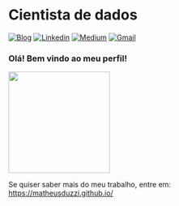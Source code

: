 # Cientista de dados

[![Blog](https://img.shields.io/badge/Blog-grey.svg?style=for-the-badge&logo=Instagram)](https://www.instagram.com/manejodedados/)
[![Linkedin](https://img.shields.io/badge/LinkedIn-blue?style=for-the-badge&logo=Linkedin)](https://www.linkedin.com/in/matheusduzziribeiro/)
[![Medium](https://img.shields.io/badge/Medium-black?style=for-the-badge&logo=Medium)](https://medium.com/@matheusduzzi)
[![Gmail](https://img.shields.io/badge/-Gmail-c14438?style=for-the-badge&logo=Gmail&logoColor=white&link=mailto:mduzziribeiro@gmail.com)](mailto:mduzziribeiro@gmail.com)



### Olá! Bem vindo ao meu perfil!
<img style="margin: 0 auto" src="https://media.giphy.com/media/xT9IgtE2Dors136a1W/giphy.gif" height="200">

Se quiser saber mais do meu trabalho, entre em: https://matheusduzzi.github.io/
